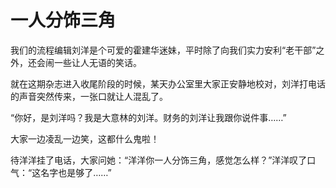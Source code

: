 # 一人分饰三角

我们的流程编辑刘洋是个可爱的霍建华迷妹，平时除了向我们实力安利“老干部”之外，还会闹一些让人无语的笑话。 

就在这期杂志进入收尾阶段的时候，某天办公室里大家正安静地校对，刘洋打电话的声音突然传来，一张口就让人混乱了。 

“你好，是刘洋吗？我是大意林的刘洋。财务的刘洋让我跟你说件事……” 

大家一边凌乱一边笑，这都什么鬼啦！ 

待洋洋挂了电话，大家问她：“洋洋你一人分饰三角，感觉怎么样？”洋洋叹了口气：“这名字也是够了……”